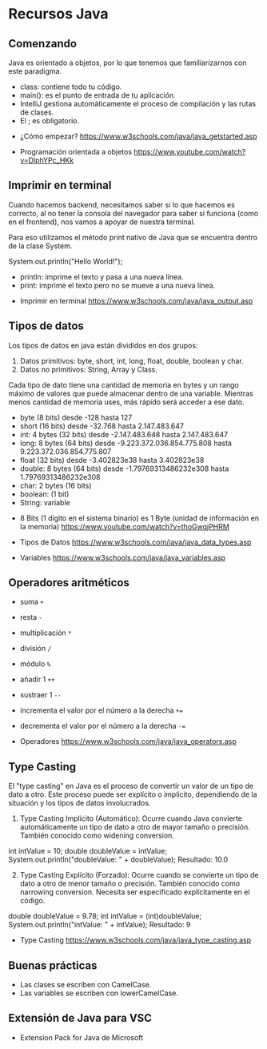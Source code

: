 # Recursos Java 

## Comenzando

Java es orientado a objetos, por lo que tenemos que familiarizarnos con este paradigma.

- class: contiene todo tu código. 
- main(): es el punto de entrada de tu aplicación.
- IntelliJ gestiona automáticamente el proceso de compilación y las rutas de clases.
- El ; es obligatorio.

* ¿Cómo empezar?
https://www.w3schools.com/java/java_getstarted.asp

* Programación orientada a objetos
https://www.youtube.com/watch?v=DlphYPc_HKk


## Imprimir en terminal

Cuando hacemos backend, necesitamos saber si lo que hacemos es correcto, al no tener la consola del navegador para saber si funciona (como en el frontend), nos vamos a apoyar de nuestra terminal. 

Para eso utilizamos el método print nativo de Java que se encuentra dentro de la clase System.

System.out.println("Hello World!");

- println: imprime el texto y pasa a una nueva línea.
- print: imprime el texto pero no se mueve a una nueva línea.

* Imprimir en terminal
https://www.w3schools.com/java/java_output.asp


## Tipos de datos

Los tipos de datos en java están divididos en dos grupos:

1. Datos primitivos: byte, short, int, long, float, double, boolean y char.
2. Datos no primitivos: String, Array y Class.

Cada tipo de dato tiene una cantidad de memoria en bytes y un rango máximo de valores que puede almacenar dentro de una variable. Mientras menos cantidad de memoria uses, más rápido será acceder a ese dato.

- byte (8 bits) desde -128 hasta 127
- short (16 bits) desde -32.768 hasta 2.147.483.647
- int: 4 bytes (32 bits) desde -2.147.483.648 hasta 2.147.483.647
- long: 8 bytes (64 bits) desde -9.223.372.036.854.775.808 hasta 9.223.372.036.854.775.807
- float (32 bits) desde -3.402823e38 hasta 3.402823e38
- double: 8 bytes (64 bits) desde -1.79769313486232e308 hasta 1.79769313486232e308
- char: 2 bytes (16 bits)
- boolean: (1 bit)
- String: variable

* 8 Bits (1 dígito en el sistema binario) es 1 Byte (unidad de información en la memoria)
https://www.youtube.com/watch?v=thoGwqjPHRM

* Tipos de Datos
https://www.w3schools.com/java/java_data_types.asp

* Variables
https://www.w3schools.com/java/java_variables.asp


## Operadores aritméticos

* suma `+`
  
* resta `-`
  
* multiplicación `*`
  
* división `/`

* módulo `%`

* añadir 1 `++`

* sustraer 1 `--`

* incrementa el valor por el número a la derecha `+=`

* decrementa el valor por el número a la derecha `-=`

* Operadores
https://www.w3schools.com/java/java_operators.asp


## Type Casting

El "type casting" en Java es el proceso de convertir un valor de un tipo de dato a otro. Este proceso puede ser explícito o implícito, dependiendo de la situación y los tipos de datos involucrados.

1. Type Casting Implícito (Automático):
Ocurre cuando Java convierte automáticamente un tipo de dato a otro de mayor tamaño o precisión. También conocido como widening conversion.

int intValue = 10;
double doubleValue = intValue;
System.out.println("doubleValue: " + doubleValue);
Resultado: 10.0

2. Type Casting Explícito (Forzado):
Ocurre cuando se convierte un tipo de dato a otro de menor tamaño o precisión. También conocido como narrowing conversion. Necesita ser especificado explícitamente en el código.

double doubleValue = 9.78;
int intValue = (int)doubleValue;
System.out.println("intValue: " + intValue); 
Resultado: 9

* Type Casting
https://www.w3schools.com/java/java_type_casting.asp


## Buenas prácticas

- Las clases se escriben con CamelCase.
- Las variables se escriben con lowerCamelCase.


## Extensión de Java para VSC

- Extension Pack for Java de Microsoft




